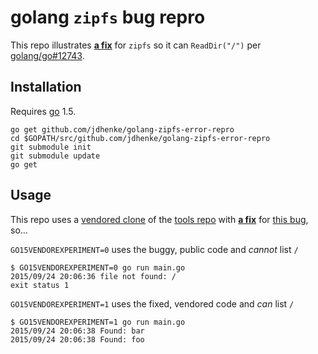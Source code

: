# golang `zipfs` bug repro

This repo illustrates **[a fix](https://github.com/golang/tools/compare/master...jdhenke:fix/zipfs-ls-root?expand=1&ts=4)** for `zipfs` so it can `ReadDir("/")` per [golang/go#12743](https://github.com/golang/go/issues/12743).

## Installation

Requires [go](https://golang.org/doc/install) 1.5.

```
go get github.com/jdhenke/golang-zipfs-error-repro
cd $GOPATH/src/github.com/jdhenke/golang-zipfs-error-repro
git submodule init
git submodule update
go get
```

## Usage

This repo uses a [vendored clone](vendor/golang.org/x) of the [tools repo](https://github.com/golang/tools) with **[a fix](https://github.com/golang/tools/compare/master...jdhenke:fix/zipfs-ls-root?expand=1&ts=4)** for [this bug](https://github.com/golang/go/issues/12743), so...

`GO15VENDOREXPERIMENT=0` uses the buggy, public code and *cannot* list `/`

```
$ GO15VENDOREXPERIMENT=0 go run main.go
2015/09/24 20:06:36 file not found: /
exit status 1
```

`GO15VENDOREXPERIMENT=1` uses the fixed, vendored code and *can* list `/`

```
$ GO15VENDOREXPERIMENT=1 go run main.go
2015/09/24 20:06:38 Found: bar
2015/09/24 20:06:38 Found: foo
```
